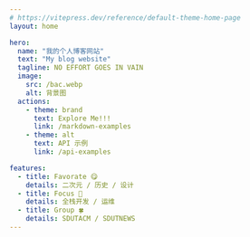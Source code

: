 ```yaml
---
# https://vitepress.dev/reference/default-theme-home-page
layout: home

hero:
  name: "我的个人博客网站"
  text: "My blog website"
  tagline: NO EFFORT GOES IN VAIN
  image:
    src: /bac.webp
    alt: 背景图
  actions:
    - theme: brand
      text: Explore Me!!!
      link: /markdown-examples
    - theme: alt
      text: API 示例
      link: /api-examples

features:
  - title: Favorate 😋
    details: 二次元 / 历史 / 设计
  - title: Focus 🎯
    details: 全栈开发 / 运维
  - title: Group 🍀
    details: SDUTACM / SDUTNEWS
---
```


